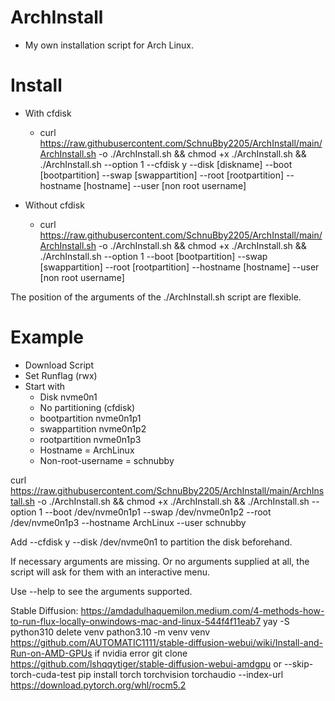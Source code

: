 # ArchInstall
-  My own installation script for Arch Linux.

# Install
- With cfdisk
  - curl https://raw.githubusercontent.com/SchnuBby2205/ArchInstall/main/ArchInstall.sh -o ./ArchInstall.sh && chmod +x ./ArchInstall.sh && ./ArchInstall.sh --option 1 --cfdisk y --disk [diskname] --boot [bootpartition] --swap [swappartition] --root [rootpartition] --hostname [hostname] --user [non root username]
    
- Without cfdisk
  - curl https://raw.githubusercontent.com/SchnuBby2205/ArchInstall/main/ArchInstall.sh -o ./ArchInstall.sh && chmod +x ./ArchInstall.sh && ./ArchInstall.sh --option 1 --boot [bootpartition] --swap [swappartition] --root [rootpartition] --hostname [hostname] --user [non root username]

The position of the arguments of the ./ArchInstall.sh script are flexible.

# Example
- Download Script
- Set Runflag (rwx) 
- Start with
  - Disk nvme0n1
  - No partitioning (cfdisk)
  - bootpartition nvme0n1p1
  - swappartition nvme0n1p2
  - rootpartition nvme0n1p3
  - Hostname = ArchLinux
  - Non-root-username = schnubby

curl https://raw.githubusercontent.com/SchnuBby2205/ArchInstall/main/ArchInstall.sh -o ./ArchInstall.sh && chmod +x ./ArchInstall.sh && ./ArchInstall.sh --option 1 --boot /dev/nvme0n1p1 --swap /dev/nvme0n1p2 --root /dev/nvme0n1p3 --hostname ArchLinux --user schnubby

Add --cfdisk y --disk /dev/nvme0n1 to partition the disk beforehand.

If necessary arguments are missing. Or no arguments supplied at all, the script will ask for them with an interactive menu.

Use --help to see the arguments supported.

Stable Diffusion:
https://amdadulhaquemilon.medium.com/4-methods-how-to-run-flux-locally-onwindows-mac-and-linux-544f4f11eab7
yay -S python310
delete venv
pathon3.10 -m venv venv
https://github.com/AUTOMATIC1111/stable-diffusion-webui/wiki/Install-and-Run-on-AMD-GPUs
if nvidia error git clone https://github.com/lshqqytiger/stable-diffusion-webui-amdgpu
or --skip-torch-cuda-test
pip install torch torchvision torchaudio --index-url https://download.pytorch.org/whl/rocm5.2

